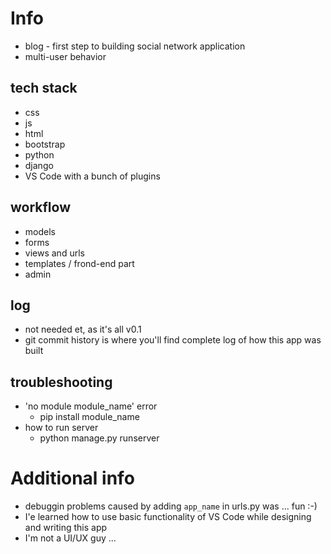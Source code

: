 # Info
+ blog - first step to building social network application
+ multi-user behavior

## tech stack
+ css
+ js
+ html
+ bootstrap
+ python
+ django
+ VS Code with a bunch of plugins

## workflow
+ models
+ forms
+ views and urls
+ templates / frond-end part
+ admin

## log
+ not needed et, as it's all v0.1
+ git commit history is where you'll find complete log of how this app was built

## troubleshooting
+ 'no module module_name' error
	+ pip install module_name
+ how to run server
	+ python manage.py runserver

# Additional info
+ debuggin problems caused by adding `app_name` in urls.py was ... fun :-)
+ I'e learned how to use basic functionality of VS Code while designing and writing this app
+ I'm not a UI/UX guy ...

